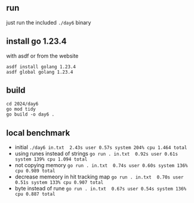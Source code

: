 ## run
just run the included `./day6` binary 

## install go 1.23.4

with asdf or from the website
```
asdf install golang 1.23.4
asdf global golang 1.23.4
```


## build 
```
cd 2024/day6
go mod tidy
go build -o day6 .
```



## local benchmark
- initial
```./day6 in.txt  2.43s user 0.57s system 204% cpu 1.464 total```
- using runes instead of strings
```go run . in.txt  0.92s user 0.61s system 139% cpu 1.094 total```
- not copying memory 
```go run . in.txt  0.74s user 0.60s system 136% cpu 0.989 total```
- decrease memeory in hit tracking map
```go run . in.txt  0.70s user 0.51s system 133% cpu 0.907 total```
- byte instead of rune 
```go run . in.txt  0.67s user 0.54s system 136% cpu 0.887 total```
